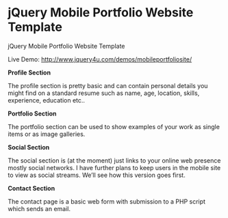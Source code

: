 jQuery Mobile Portfolio Website Template
=====================

jQuery Mobile Portfolio Website Template

Live Demo: http://www.jquery4u.com/demos/mobileportfoliosite/

**Profile Section**

The profile section is pretty basic and can contain personal details you might find on a standard resume such as name, age, location, skills, experience, education etc..

**Portfolio Section**

The portfolio section can be used to show examples of your work as single items or as image galleries.

**Social Section**

The social section is (at the moment) just links to your online web presence mostly social networks. I have further plans to keep users in the mobile site to view as social streams. We’ll see how this version goes first.

**Contact Section**

The contact page is a basic web form with submission to a PHP script which sends an email.
